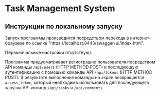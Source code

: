 # Task Management System

## Инструкции по локальному запуску

Запуск программы производится посредством перехода в интернет-браузере по ссылке "https://localhost:8443/swagger-ui/index.html".

Первоначальные настройки отсутствуют.

Программа предусматривает регистрацию пользователя посредством API команды `/api/users` (HTTP METHOD POST) и последующую аутентификацию с помощью команды API `/api/tokens`
(HTTP METHOD POST). В результате выполнения команды на экран возвращается `access_token`, который необходимо использовать для последующего запуска API команд `/api/tasks` и `/api/comments`.